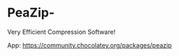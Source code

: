 # PeaZip-
Very Efficient Compression Software!

App:
https://community.chocolatey.org/packages/peazip

